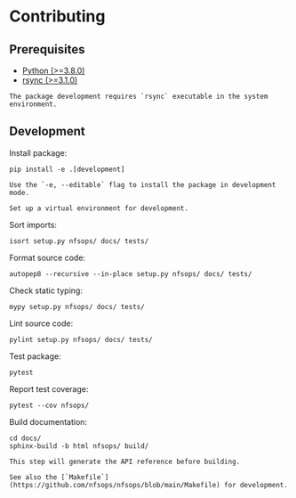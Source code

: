 # Contributing

## Prerequisites

* [Python (>=3.8.0)](https://www.python.org)
* [rsync (>=3.1.0)](https://rsync.samba.org)

```{note}
The package development requires `rsync` executable in the system environment.
```

## Development

Install package:

```console
pip install -e .[development]
```

```{note}
Use the `-e, --editable` flag to install the package in development mode.
```

```{note}
Set up a virtual environment for development.
```

Sort imports:

```console
isort setup.py nfsops/ docs/ tests/
```

Format source code:

```console
autopep8 --recursive --in-place setup.py nfsops/ docs/ tests/
```

Check static typing:

```console
mypy setup.py nfsops/ docs/ tests/
```

Lint source code:

```console
pylint setup.py nfsops/ docs/ tests/
```

Test package:

```console
pytest
```

Report test coverage:

```console
pytest --cov nfsops/
```

Build documentation:

```console
cd docs/
sphinx-build -b html nfsops/ build/
```

```{note}
This step will generate the API reference before building.
```

```{hint}
See also the [`Makefile`](https://github.com/nfsops/nfsops/blob/main/Makefile) for development.
```

